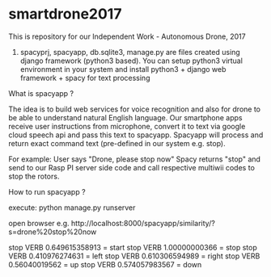 # smartdrone2017

This is repository for our Independent Work - Autonomous Drone, 2017

1) spacyprj, spacyapp, db.sqlite3, manage.py are files created using django framework (python3 based).
You can setup python3 virtual environment in your system and install python3 + django web framework + spacy for text processing

What is spacyapp ?

The idea is to build web services for voice recognition and also for drone to be able to understand natural English language.
Our smartphone apps receive user instructions from microphone, convert it to text via google cloud speech api and pass this text
to spacyapp. Spacyapp will process and return exact command text (pre-defined in our system e.g. stop).

For example:
User says "Drone, please stop now"
Spacy returns "stop" and send to our Rasp PI server side code and call respective multiwii codes to stop the rotors.

How to run spacyapp ?

execute: python manage.py runserver

open browser e.g. http://localhost:8000/spacyapp/similarity/?s=drone%20stop%20now

stop VERB 0.649615358913 = start
stop VERB 1.00000000366 = stop
stop VERB 0.410976274631 = left
stop VERB 0.610306594989 = right
stop VERB 0.56040019562 = up
stop VERB 0.574057983567 = down


